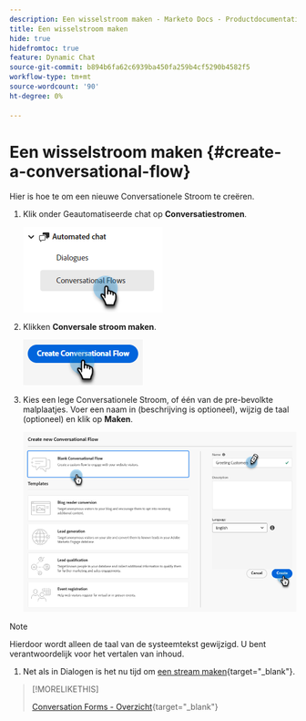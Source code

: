 ```yaml
---
description: Een wisselstroom maken - Marketo Docs - Productdocumentatie
title: Een wisselstroom maken
hide: true
hidefromtoc: true
feature: Dynamic Chat
source-git-commit: b894b6fa62c6939ba450fa259b4cf5290b4582f5
workflow-type: tm+mt
source-wordcount: '90'
ht-degree: 0%

---
```


# Een wisselstroom maken {#create-a-conversational-flow}

Hier is hoe te om een nieuwe Conversationele Stroom te creëren.

1. Klik onder Geautomatiseerde chat op **Conversatiestromen**.

   ![](assets/create-a-conversational-flow-1.png)

1. Klikken **Conversale stroom maken**.

   ![](assets/create-a-conversational-flow-2.png)

1. Kies een lege Conversationele Stroom, of één van de pre-bevolkte malplaatjes. Voer een naam in (beschrijving is optioneel), wijzig de taal (optioneel) en klik op **Maken**.

   ![](assets/create-a-conversational-flow-3.png)

>[!NOTE]
>
>Hierdoor wordt alleen de taal van de systeemtekst gewijzigd. U bent verantwoordelijk voor het vertalen van inhoud.

1. Net als in Dialogen is het nu tijd om [een stream maken](/help/marketo/product-docs/demand-generation/dynamic-chat/dialogues/stream-designer.md#create-a-stream){target="_blank"}.

>[!MORELIKETHIS]
>
>[Conversation Forms - Overzicht](/help/marketo/product-docs/demand-generation/dynamic-chat-two/automated-chat/conversational-flow-overview.md){target="_blank"}
